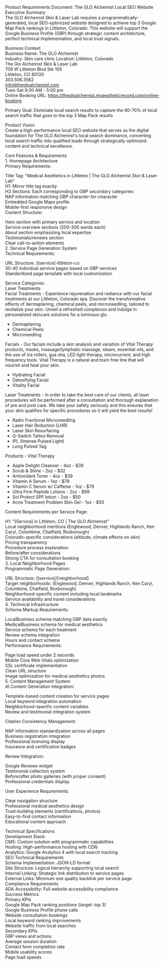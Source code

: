 Product Requirements Document: The GLO Alchemist Local SEO Website  
Executive Summary  
The GLO Alchemist Skin & Laser Lab requires a programmatically-generated, local SEO-optimized website designed to achieve top 3 Google Map Pack rankings in Littleton, Colorado. This website will support the Google Business Profile (GBP) through strategic content architecture, perfect technical implementation, and local trust signals.

Business Context  
Business Name: The GLO Alchemist  
Industry: Skin care clinic
Location: Littleton, Colorado  
The Glo Alchemist Skin & Laser Lab   
709 W Littleton Blvd Ste 105   
Littleton, CO 80120  
303.506.3582  
info@thegloalchemist.com  
Tues-Sat 9:30 AM \- 5:00 pm  
Online Booking URL: https://thegloalchemist.myaestheticrecord.com/online-booking

Primary Goal: Dominate local search results to capture the 60-70% of local search traffic that goes to the top 3 Map Pack results

Product Vision  
Create a high-performance local SEO website that serves as the digital foundation for The GLO Alchemist's local search dominance, converting local search traffic into qualified leads through strategically optimized content and technical excellence.

Core Features & Requirements  
1\. Homepage Architecture  
Primary Requirements:

Title Tag: "Medical Aesthetics in Littleton | The GLO Alchemist Skin & Laser Lab"  
H1: Mirror title tag exactly  
H2 Sections: Each corresponding to GBP secondary categories  
NAP information matching GBP character-for-character  
Embedded Google Maps profile  
Mobile-first responsive design  
Content Structure:

Hero section with primary service and location  
Service overview sections (200-300 words each)  
About section emphasizing local expertise  
Testimonials/reviews section  
Clear call-to-action elements  
2\. Service Page Generation System  
Technical Requirements:

URL Structure: /\[service\]-littleton-co  
30-40 individual service pages based on GBP services  
Standardized page template with local customization

Service Categories:  
Laser Treatments  
Facial Treatments \- Experience rejuvenation and radiance with our facial treatments at our Littleton, Colorado spa. Discover the transformative effects of dermaplaning, chemical peels, and microneedling, tailored to revitalize your skin. Unveil a refreshed complexion and indulge in personalized skincare solutions for a luminous glo.

- Dermaplaning  
- Chemical Peels  
- Microneedling

Facials \- Our facials include a skin analysis and variation of  Vital Therapy products, masks, massage/lymphatic massage, steam, essential oils, and the use of ice rollers, gua sha, LED light therapy, microcurrent, and high frequency tools. Vital Therapy is a natural and toxin free line that will nourish and heal your skin.

- Hydrating Facial  
- Detoxifying Facial  
- Vitality Facial

Laser Treatments \- In order to take the best care of our clients, all laser procedures will be performed after a consultation and thorough explanation of pre and post care. We take your safety seriously and this ensures that your skin qualifies for specific procedures so it will yield the best results\!

- Radio Fractional Microneedling  
- Laser Hair Reduction (LHR)  
- Laser Skin Resurfacing  
- Q-Switch Tattoo Removal  
- IPL (Intense Pulsed Light)  
- Long Pulsed Yag

Products \- Vital Therapy		

- Apple Delight Cleanser \- 4oz \- $39		  
- Scrub &  Shine \- 2oz \- $32			  
- Antioxidant Toner \- 4oz \- $39		  
- Vitamin A Serum \- 1oz \- $79  
- Vitamin C Serum w/ Caffeine \- 1oz \- $79  
- Ultra Firm Peptide Lotions \- 2oz \- $99  
- Sol Protect SPF lotion \- 2oz \- $50	  
- Acne Treatment Problem Skin Gel \- 1oz \- $50

Content Requirements per Service Page:

H1: "\[Service\] in Littleton, CO | The GLO Alchemist"  
Local neighborhood mentions (Englewood, Denver, Highlands Ranch, Ken Caryl, Columbine, Chatfield, Roxborough)  
Colorado-specific considerations (altitude, climate effects on skin)  
Pricing transparency  
Procedure process explanation  
Before/after considerations  
Strong CTA for consultation booking  
3\. Local Neighborhood Pages  
Programmatic Page Generation:

URL Structure: /\[service\]/\[neighborhood\]  
Target neighborhoods: (Englewood, Denver, Highlands Ranch, Ken Caryl, Columbine, Chatfield, Roxborough)  
Neighborhood-specific content including local landmarks  
Service availability and travel considerations  
4\. Technical Infrastructure  
Schema Markup Requirements:

LocalBusiness schema matching GBP data exactly  
MedicalBusiness schema for medical aesthetics  
Service schema for each treatment  
Review schema integration  
Hours and contact schema  
Performance Requirements:

Page load speed under 2 seconds  
Mobile Core Web Vitals optimization  
SSL certificate implementation  
Clean URL structure  
Image optimization for medical aesthetics photos  
5\. Content Management System  
AI Content Generation Integration:

Template-based content creation for service pages  
Local keyword integration automation  
Neighborhood-specific content variables  
Review and testimonial integration system

Citation Consistency Management:

NAP information standardization across all pages  
Business registration integration  
Professional licensing display  
Insurance and certification badges

Review Integration:

Google Reviews widget  
Testimonial collection system  
Before/after photo galleries (with proper consent)  
Professional credentials display

User Experience Requirements:

Clear navigation structure  
Professional medical aesthetics design  
Trust-building elements (certifications, photos)  
Easy-to-find contact information  
Educational content approach

Technical Specifications  
Development Stack:  
CMS: Custom solution with programmatic capabilities  
Hosting: High-performance hosting with CDN  
Analytics: Google Analytics 4 with local search tracking  
SEO Technical Requirements  
Schema Implementation: JSON-LD format  
Site Structure: Logical hierarchy supporting local search  
Internal Linking: Strategic link distribution to service pages  
External Links: Minimum one quality backlink per service page  
Compliance Requirements  
ADA Accessibility: Full website accessibility compliance  
Success Metrics  
Primary KPIs  
Google Map Pack ranking positions (target: top 3\)  
Google Business Profile phone calls  
Website consultation bookings  
Local keyword ranking improvements  
Website traffic from local searches  
Secondary KPIs  
GBP views and actions  
Average session duration  
Contact form completion rate  
Mobile usability scores  
Page load speeds